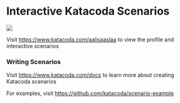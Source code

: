 # Interactive Katacoda Scenarios

[![](http://shields.katacoda.com/katacoda/aalisaaslaa/count.svg)](https://www.katacoda.com/aalisaaslaa "Get your profile on Katacoda.com")

Visit https://www.katacoda.com/aalisaaslaa to view the profile and interactive scenarios

### Writing Scenarios
Visit https://www.katacoda.com/docs to learn more about creating Katacoda scenarios

For examples, visit https://github.com/katacoda/scenario-example
